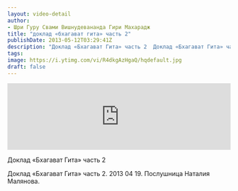 ```yaml
---
layout: video-detail
author:
- Шри Гуру Свами Вишнудевананда Гири Махарадж
title: "доклад «бхагават гита» часть 2"
publishDate: 2013-05-12T03:29:41Z
description: "Доклад «Бхагават Гита» часть 2  Доклад «Бхагават Гита» часть 2. 2013 04 19. Послушница Наталия Малянова."
tags: 
image: https://i.ytimg.com/vi/R4dkgAzHgaQ/hqdefault.jpg
draft: false
---
```


<iframe width="100%" src="https://www.youtube.com/embed/R4dkgAzHgaQ" frameborder="0" allowfullscreen=""></iframe> 

 Доклад «Бхагават Гита» часть 2

 Доклад «Бхагават Гита» часть 2\. 2013 04 19\. Послушница Наталия Малянова.   

 